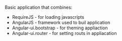 Basic application that combines:
* RequireJS - for loading javascripts
* AngularJS - framework used to buil application
* Angular-ui.bootstrap - for theming appliaction
* Angular-ui.router - for setting routs in appliacation